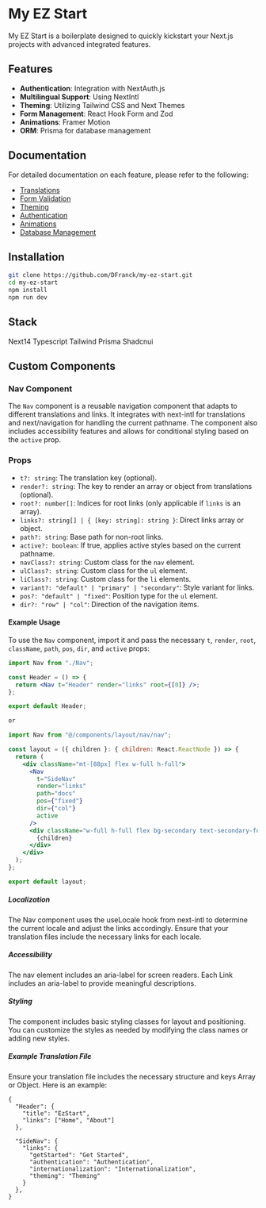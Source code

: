 # My EZ Start

My EZ Start is a boilerplate designed to quickly kickstart your Next.js projects with advanced integrated features.

## Features

- **Authentication**: Integration with NextAuth.js
- **Multilingual Support**: Using NextIntl
- **Theming**: Utilizing Tailwind CSS and Next Themes
- **Form Management**: React Hook Form and Zod
- **Animations**: Framer Motion
- **ORM**: Prisma for database management

## Documentation

For detailed documentation on each feature, please refer to the following:

- [Translations](src/app/docs/translations)
- [Form Validation](src/app/docs/form-validation)
- [Theming](src/app/docs/theming)
- [Authentication](src/app/docs/authentication)
- [Animations](src/app/docs/animations)
- [Database Management](src/app/docs/database-management)

## Installation

```bash
git clone https://github.com/DFranck/my-ez-start.git
cd my-ez-start
npm install
npm run dev
```

## Stack

Next14
Typescript
Tailwind
Prisma
Shadcnui

## Custom Components

### Nav Component

The `Nav` component is a reusable navigation component that adapts to different translations and links. It integrates with next-intl for translations and next/navigation for handling the current pathname. The component also includes accessibility features and allows for conditional styling based on the `active` prop.

### Props

- `t?: string`: The translation key (optional).
- `render?: string`: The key to render an array or object from translations (optional).
- `root?: number[]`: Indices for root links (only applicable if `links` is an array).
- `links?: string[] | { [key: string]: string }`: Direct links array or object.
- `path?: string`: Base path for non-root links.
- `active?: boolean`: If true, applies active styles based on the current pathname.
- `navClass?: string`: Custom class for the `nav` element.
- `ulClass?: string`: Custom class for the `ul` element.
- `liClass?: string`: Custom class for the `li` elements.
- `variant?: "default" | "primary" | "secondary"`: Style variant for links.
- `pos?: "default" | "fixed"`: Position type for the `ul` element.
- `dir?: "row" | "col"`: Direction of the navigation items.

#### Example Usage

To use the `Nav` component, import it and pass the necessary `t`, `render`, `root`, `className`, `path`, `pos`, `dir`, and `active` props:

```jsx
import Nav from "./Nav";

const Header = () => {
  return <Nav t="Header" render="links" root={[0]} />;
};

export default Header;

or

import Nav from "@/components/layout/nav/nav";

const layout = ({ children }: { children: React.ReactNode }) => {
  return (
    <div className="mt-[88px] flex w-full h-full">
      <Nav
        t="SideNav"
        render="links"
        path="docs"
        pos={"fixed"}
        dir={"col"}
        active
      />
      <div className="w-full h-full flex bg-secondary text-secondary-foreground">
        {children}
      </div>
    </div>
  );
};

export default layout;
```

##### Localization

The Nav component uses the useLocale hook from next-intl to determine the current locale and adjust the links accordingly. Ensure that your translation files include the necessary links for each locale.

##### Accessibility

The nav element includes an aria-label for screen readers.
Each Link includes an aria-label to provide meaningful descriptions.

##### Styling

The component includes basic styling classes for layout and positioning. You can customize the styles as needed by modifying the class names or adding new styles.

##### Example Translation File

Ensure your translation file includes the necessary structure and keys Array or Object. Here is an example:

```
{
  "Header": {
    "title": "EzStart",
    "links": ["Home", "About"]
  },

  "SideNav": {
    "links": {
      "getStarted": "Get Started",
      "authentication": "Authentication",
      "internationalization": "Internationalization",
      "theming": "Theming"
    }
  },
}
```
